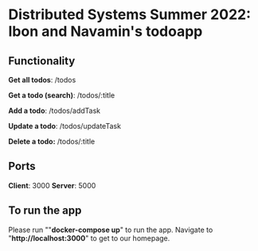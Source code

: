 # Distributed Systems Summer 2022: Ibon and Navamin's todoapp
## Functionality
**Get all todos**: /todos

**Get a todo (search)**:   /todos/:title

**Add a todo**:            /todos/addTask

**Update a todo**:         /todos/updateTask

**Delete a todo:**         /todos/:title

## Ports

**Client**: 3000
**Server**: 5000

## To run the app

Please run ""**docker-compose up**" to run the app. Navigate to "**http://localhost:3000**" to get to our homepage.
